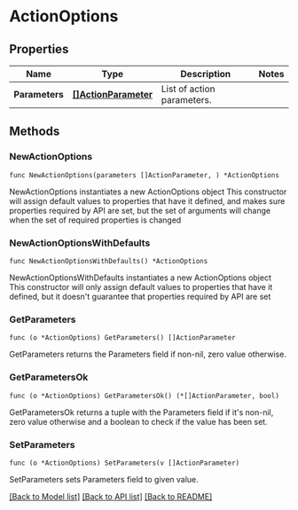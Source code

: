 # ActionOptions

## Properties

Name | Type | Description | Notes
------------ | ------------- | ------------- | -------------
**Parameters** | [**[]ActionParameter**](ActionParameter.md) | List of action parameters. | 

## Methods

### NewActionOptions

`func NewActionOptions(parameters []ActionParameter, ) *ActionOptions`

NewActionOptions instantiates a new ActionOptions object
This constructor will assign default values to properties that have it defined,
and makes sure properties required by API are set, but the set of arguments
will change when the set of required properties is changed

### NewActionOptionsWithDefaults

`func NewActionOptionsWithDefaults() *ActionOptions`

NewActionOptionsWithDefaults instantiates a new ActionOptions object
This constructor will only assign default values to properties that have it defined,
but it doesn't guarantee that properties required by API are set

### GetParameters

`func (o *ActionOptions) GetParameters() []ActionParameter`

GetParameters returns the Parameters field if non-nil, zero value otherwise.

### GetParametersOk

`func (o *ActionOptions) GetParametersOk() (*[]ActionParameter, bool)`

GetParametersOk returns a tuple with the Parameters field if it's non-nil, zero value otherwise
and a boolean to check if the value has been set.

### SetParameters

`func (o *ActionOptions) SetParameters(v []ActionParameter)`

SetParameters sets Parameters field to given value.



[[Back to Model list]](../README.md#documentation-for-models) [[Back to API list]](../README.md#documentation-for-api-endpoints) [[Back to README]](../README.md)


